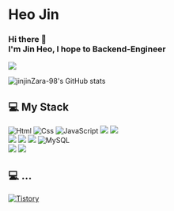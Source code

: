 <!--
**jinjinZara-98/jinjinZara-98** is a ✨ _special_ ✨ repository because its `README.md` (this file) appears on your GitHub profile.

Here are some ideas to get you started:

- 🔭 I’m currently working on ...
- 🌱 I’m currently learning ...
- 👯 I’m looking to collaborate on ...
- 🤔 I’m looking for help with ...
- 💬 Ask me about ...
- 📫 How to reach me: ...
- 😄 Pronouns: ...
- ⚡ Fun fact: ...
-->
# Heo Jin
### Hi there 👋 </br>I'm Jin Heo, I hope to Backend-Engineer

<img src="https://camo.githubusercontent.com/2309797487e5e969659a3b545c96151807b04120a9cc2985f632ec94ba00c9f3/68747470733a2f2f6d656469612e67697068792e636f6d2f6d656469612f53576f536b4e36447854737a71494b4571762f67697068792e676966">

![jinjinZara-98's GitHub stats](https://github-readme-stats.vercel.app/api?username=jinjinZara-98&show_icons=true&theme=tokyonight)

## 💻 My Stack
<img alt="Html" src ="https://img.shields.io/badge/HTML5-E34F26.svg?&style=for-the-badge&logo=HTML5&logoColor=white"/> <img alt="Css" src ="https://img.shields.io/badge/CSS3-1572B6.svg?&style=for-the-badge&logo=CSS3&logoColor=white"/> <img alt="JavaScript" src ="https://img.shields.io/badge/JavaScriipt-F7DF1E.svg?&style=for-the-badge&logo=JavaScript&logoColor=black"/> <img src="https://img.shields.io/badge/JAVA-007396?style=for-the-badge&logo=java&logoColor=white">
<img src="https://img.shields.io/badge/Spring-6DB33F?style=for-the-badge&logo=Spring&logoColor=white">
<br>
<img src="https://img.shields.io/badge/Spring Boot-6DB33F?style=for-the-badge&logo=SpringBoot&amp;logoColor=white" style="max-width: 100%;"> <img src="https://img.shields.io/badge/Spring Data JPA-6DB33F?style=for-the-badge&logo=Spring Data JPA&amp;logoColor=white" style="max-width: 100%;"> <img src="https://img.shields.io/badge/Querydsl-007396?style=for-the-badge&logo=Querydsl&amp;logoColor=white" style="max-width: 100%;"> <img alt="MySQL" src ="https://img.shields.io/badge/MySQL-4479A1.svg?&style=for-the-badge&logo=MySQL&logoColor=white"/> 
<br>
<img src="https://img.shields.io/badge/Git-F05032?style=for-the-badge&logo=Git&amp;logoColor=white" style="max-width: 100%;">
<img src="https://img.shields.io/badge/GitHub-181717?style=for-the-badge&logo=GitHub&amp;logoColor=white" style="max-width: 100%;">
<!-- <img alt="Hibernate" src ="https://img.shields.io/badge/Hibernate-4479A1.svg?&style=for-the-badge&logo=Hibernate&logoColor=black"/> -->

## 💻 ...
<!-- <a href = "https://jinjin98.tistory.com/category" src ="https://img.shields.io/badge/GitHub-181717.svg?&style=for-the-badge&logo=GitHub&logoColor=white"/></a> -->
<a href = "https://jinjin98.tistory.com/category"> <img alt="Tistory" src ="https://img.shields.io/badge/Tistory-white.svg?&style=for-the-badge"/></a>
<!-- </a> <a href = "hun-se.slack.com"> <img alt="Slack" src ="https://img.shields.io/badge/Slack-4A154B.svg?&style=for-the-badge&logo=Slack&logoColor=white"/></a> -->

